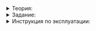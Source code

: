 <details>  
<summary>Теория:</summary>  
<h1>Захват переменных по ссылке</h1>

<p>Чтобы обратиться к локальной переменной внутри лямбда-функции, переменную нужно явно захватить, указав её имя внутри квадратных скобок:</p>

<pre><code class="language-cpp">int CountMinusWords(const vector&lt;string&gt;&amp; words, char minus_prefix) {
    return count_if(
        words.begin(), words.end(),
        [minus_prefix](const string&amp; w) {
            return !w.empty() &amp;&amp; w[0] == minus_prefix;
        }
    );
}
</code></pre>

<p>С этим требованием вы познакомились в прошлом уроке. Пора узнать, зачем оно нужно. Компилятор не может сам понять, какие переменные используются, а какие нет. Дело в том, что все локальные переменные, захваченные лямбда-функцией, копируются внутрь неё. При этом происходит глубокое копирование. Как вы уже знаете, оно занимает много времени.</p>

<p>Допустим, у вас есть поисковый запрос и множество стоп-слов. Вы хотите посчитать, сколько слов запроса не будут стоп-словами. Подойдёт алгоритм <code>count_if</code>:</p>

<pre><code class="language-cpp">int CountQueryWords(const vector&lt;string&gt;&amp; query, const set&lt;string&gt;&amp; minus_words) {
    return count_if(
        query.begin(), query.end(),
        [minus_words](const string&amp; w) { // Множество minus_words копируется внутрь лямбда-функции
            return minus_words.count(w) == 0;
        }
    );
}
</code></pre>

<p>При вызове алгоритма <code>count_if</code> множество <code>minus_words</code> копируется внутрь передаваемой в него лямбды. <code>set</code> внутри устроено сложно. Если в нём большое количество элементов, а функция <code>CountQueryWords</code> вызывается часто, копирование замедлит программу.</p>

<p>Более того, в копировании нет смысла: вы принимаете множество <code>minus_words</code> по константной ссылке и только читаете его. Копия <code>minus_words</code> для этого не нужна — прочитать можно из оригинала. Такая ситуация нарушает основной принцип С++ — «не платите за то, что не используете».</p>

<p>Написать вызов алгоритма <code>count_if</code> нужно так, чтобы обратиться ко множеству <code>minus_words</code> изнутри лямбда-функции, но избежать глубокого копирования.</p>

<p>Переменную <code>minus_words</code> можно захватить по ссылке. Для этого перед именем переменной в квадратных скобках добавляют символ <code>&amp;</code>:</p>

<pre><code class="language-cpp">int CountQueryWords(const vector&lt;string&gt;&amp; query, const set&lt;string&gt;&amp; minus_words) {
    return count_if(
        query.begin(), query.end(),
        [&amp;minus_words](const string&amp; w) { // Обратите внимание на символ &amp; перед minus_words
            return minus_words.count(w) == 0;
        }
    );
}
</code></pre>

<p>Символ <code>&amp;</code> перед именем переменной говорит компилятору, чтобы вместо глубокого копирования переменной <code>minus_words</code> внутрь лямбды он сохранил только ссылку на неё.</p>

<p>Если лямбда-функция захватывает несколько переменных, способ захвата нужно прописать для каждой переменной отдельно:</p>

<pre><code class="language-cpp">int CountShortQueryWords(const vector&lt;string&gt;&amp; query,
    const set&lt;string&gt;&amp; minus_words, int max_length)
{
    return count_if(query.begin(), query.end(),
        [max_length, &amp;minus_words](const string&amp; w) {
            return w.size() &lt;= max_length &amp;&amp; minus_words.count(w) == 0;
        });
}
</code></pre>

<p>Захват переменной по ссылке сокращает глубокое копирование и время работы программы.</p>

</details> 

<details>  
<summary>Задание:</summary>  
<p>В приют привозят собак разных пород. В словаре <code>shelter</code> по названию хранится количество особей каждого вида на текущий момент. Приют может принять определённое количество собак каждой породы. Оно указано в словаре <code>max_amount</code>. Напишите функцию, которая будет на основании вектора с именами поступивших собак обновлять словарь <code>shelter</code> и возвращать общее количество попавших в приют собак. Гарантируется, что никакие другие собаки, кроме известных из словаря <code>max_amount</code>, в приют не приедут.</p>

<h3>Пример входных данных для функции</h3>

<pre><code class="language-cpp">map&lt;string, int&gt; shelter {
    {&quot;landseer&quot;s, 1},
    {&quot;otterhound&quot;s, 2},
    {&quot;pekingese&quot;s, 2},
    {&quot;pointer&quot;s, 3}
};
const map&lt;string, int&gt; max_amount {
    {&quot;landseer&quot;s, 2},
    {&quot;otterhound&quot;s, 3},
    {&quot;pekingese&quot;s, 4},
    {&quot;pointer&quot;s, 7}
};
const vector&lt;string&gt; new_dogs {
    &quot;landseer&quot;s,
    &quot;otterhound&quot;s,
    &quot;otterhound&quot;s,
    &quot;otterhound&quot;s,
    &quot;pointer&quot;s
};
</code></pre>

<h3>Пример вывода функции</h3>

<pre><code class="language-jsx">3
</code></pre>

<h3>Подсказка</h3>

<p>Примените <code>count_if</code> и захват по ссылке в лямбда-выражении.</p>
</details> 

<details>  
<summary>Инструкция по эксплуатации:</summary>  

<p>Вы познакомились с лямбда-функциями — синтаксическим сахаром С++. Теперь вам предстоит узнать, как получить от них максимум пользы.</p>

<h3>Стремитесь делать лямбда-функции лаконичными</h3>

<p>Основная цель лямбда-функций — сделать код проще для понимания. Например, по такому коду сразу видно, что выполняется сортировка по убыванию:</p>

<pre><code class="language-cpp">sort(v.begin(), v.end(), [](int x, int y) { return x &gt; y; });
</code></pre>

<p>Сложная логика в лямбда-функциях потребует слишком много внимания. Такой код лучше вынести в отдельную функцию.</p>

<p>Вот как выглядит громоздкая и непонятная лямбда-функция:</p>

<pre><code class="language-cpp">struct Person {
    int age;
    string first_name;
    string last_name;
    bool graduated_from_university;
    string city;
};

void FindPeopleLikeMe(const vector&lt;Person&gt;&amp; people) {
    int people_like_me_count = count_if(people.begin(), people.end(),
        [](const Person&amp; p) {
            if (p.age &lt; 18 || p.age &gt; 40) {
                return false;
            }
            if (p.last_name != &quot;Ivanov&quot;) {
                return false;
            }
            if (p.first_name == &quot;Vasiliy&quot; || p.first_name == &quot;Petr&quot;) {
                return false;
            }
            if (p.city == &quot;Moscow&quot; || p.city.find(&quot;Petersburg&quot;) != string::npos) {
                return false;
            }
            return p.graduated_from_university;
        });
    // ...
}
</code></pre>

<p>То же самое можно записать проще:</p>

<pre><code class="language-cpp">struct Person {
    int age;
    string first_name;
    string last_name;
    bool graduated_from_university;
    string city;
};

bool IsLikeMe(const Person&amp; p) {
    if (p.age &lt; 18 || p.age &gt; 40) {
        return false;
    }
    if (p.last_name != &quot;Ivanov&quot;) {
        return false;
    }
    if (p.first_name == &quot;Vasiliy&quot; || p.first_name == &quot;Petr&quot;) {
        return false;
    }
    if (p.city == &quot;Moscow&quot; || p.city.find(&quot;Petersburg&quot;) != string::npos) {
        return false;
    }
    return p.graduated_from_university;
}

void FindPeopleLikeMe(const vector&lt;Person&gt;&amp; people) {
    int people_like_me_count = count_if(people.begin(), people.end(), IsLikeMe);
    // ...
}
</code></pre>

<h3>Используйте лямбда-функции в алгоритмах</h3>

<p>Лучшее место для лямбда-функций — предикаты в алгоритмах <code>sort</code>, <code>count_if</code> и в стандартных алгоритмах, о которых пойдёт речь позже.</p>

<h3>Контролируйте захватываемые локальные переменные</h3>

<p>Этот код считает, сколько людей посетило больше стран, чем грустный пользователь <code>me</code>:</p>

<p>Допустим, пользователь решил посчитать, сколько людей посетило больше стран, чем он (или она):</p>

<pre><code class="language-cpp">struct Person {
    int age;
    string first_name;
    string last_name;
    set&lt;string&gt; visited_countries;
};

int CountBetterTravellersThanMe(const Person&amp; me, const vector&lt;Person&gt;&amp; people) {
    return count_if(people.begin(), people.end(), [](const Person&amp; p) {
        return p.visited_countries.size() &gt; me.visited_countries.size();
    });
}
</code></pre>

<p>Код не скомпилируется, потому что переменная <code>me</code> не захвачена:</p>

<pre><code>..\src\hw.cpp: In lambda function:
..\src\hw.cpp:18:45: error: 'me' is not captured
         return p.visited_countries.size() &gt; me.visited_countries.size();
</code></pre>

<p>Чтобы код скомпилировался, переменную <code>me</code> нужно захватить по значению:</p>

<pre><code class="language-cpp">int CountBetterTravellersThanMe(const Person&amp; me,
    const vector&lt;Person&gt;&amp; people) {
    return count_if(people.begin(), people.end(), [me](const Person&amp; p) {
        return p.visited_countries.size() &gt; me.visited_countries.size();
    });
}
</code></pre>

<p>Это самый простой, но неэффективный способ. Произойдёт глубокое копирование множества <code>visited_countries</code>. В общем случае такое копирование занимает много времени. Приемлемым решением будет захватить переменную <code>me</code> по ссылке:</p>

<pre><code class="language-cpp">int CountBetterTravellersThanMe(const Person&amp; me,
    const vector&lt;Person&gt;&amp; people) {
    return count_if(people.begin(), people.end(), [&amp;me](const Person&amp; p) {
        return p.visited_countries.size() &gt; me.visited_countries.size();
    });
}
</code></pre>

<p>Но есть способ лучше. От переменной <code>me</code> внутри лямбда-функции нужен только размер множества. Размер можно сохранить в целочисленную переменную и захватить в лямбде эту переменную, а не <code>me</code>:</p>

<pre><code class="language-cpp">int CountBetterTravellersThanMe(const Person&amp; me,
    const vector&lt;Person&gt;&amp; people) {
    int my_visited_countries = me.visited_countries.size();
    return count_if(people.begin(), people.end(),
        [my_visited_countries](const Person&amp; p) {
            return p.visited_countries.size() &gt; my_visited_countries;
        });
}
</code></pre>

<p>Так вы скопируете в лямбда-функцию всего одну целочисленную переменную.</p>

<p>Вы прошли путь от очевидного решения до способа, который не только заставляет программу компилироваться, но и работает эффективно.</p>

<h3>Захватывайте переменные простых типов по значению</h3>

<p>Может возникнуть желание захватывать все переменные по ссылке, ведь это никогда не приводит к глубокому копированию:</p>

<pre><code class="language-cpp">int main() {
    int threshold;
    cin &gt;&gt; threshold;

    const vector&lt;int&gt; v = {1, 3, 5, 2, 6, 7, 10, 2, 3};
    cout &lt;&lt; count_if(begin(v), end(v), [&amp;threshold](int x) { return x &gt; threshold; }) &lt;&lt; endl;
//                                      ^ threshold захвачен по ссылке
}
</code></pre>

<p>Делать так не стоит. Переменные, захваченные по ссылке, можно изменять изнутри лямбда-функции. Код ниже выводит <code>5</code>:</p>

<pre><code class="language-cpp">int main() {
    int x;
    auto lambda = [&amp;x]() { x = 5; };
    lambda();
    cout &lt;&lt; x &lt;&lt; endl;
}
</code></pre>

<p>У захвата переменной по ссылке две возможные цели:</p>

<ul>
<li>избежать долгого глубокого копирования;</li>
<li>дать лямбда-функции возможность изменить локальную переменную. Это нужно довольно редко.</li>
</ul>

<p>Переменные простых типов — <code>int</code>, <code>double</code>, <code>char</code>, <code>bool</code> — копируются быстро. Захват таких переменных по ссылке может вызвать у читателя вашего кода ощущение, что вы собираетесь их изменять.</p>

<p>Чтобы явно показать свои намерения, захватывайте переменные простых типов по значению, а переменные сложных типов — по ссылке.</p>

<h1>Заключение</h1>

<p>В этой теме вы узнали, как</p>

<ul>
<li>делать свой код удобным для чтения;</li>
<li>получать от лямбда-функции максимум пользы;</li>
<li>выбирать не самое очевидное, но самое эффективное решение задачи.</li>
</ul>

<p>Вы уже знаете очень многое. В продолжении курса вы не только расширите эти знания, но и откроете для себя новые возможности языка, усвоите важные детали и тонкости.</p>

</details> 
